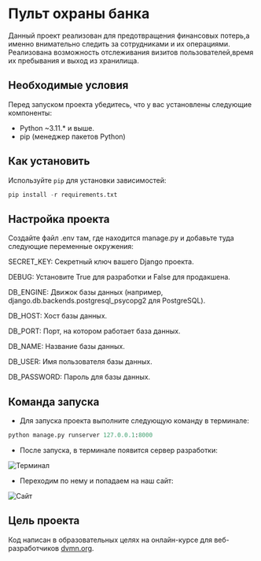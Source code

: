 ﻿# Пульт охраны банка

Данный проект реализован для предотвращения финансовых потерь,а именно внимательно следить за сотрудниками и их операциями.
Реализована возможность отслеживания визитов пользователей,время их пребывания и выход из хранилища.


## Необходимые условия

Перед запуском проекта убедитесь, что у вас установлены следующие компоненты:

- Python ~3.11.* и выше.
- pip (менеджер пакетов Python)

## Как установить

Используйте `pip` для установки зависимостей:
```python
pip install -r requirements.txt
```

## Настройка проекта

Создайте файл .env там, где находится manage.py и добавьте туда следующие переменные окружения:

SECRET_KEY: Секретный ключ вашего Django проекта.

DEBUG: Установите True для разработки и False для продакшена.

DB_ENGINE: Движок базы данных (например, django.db.backends.postgresql_psycopg2 для PostgreSQL).

DB_HOST: Хост базы данных.

DB_PORT: Порт, на котором работает база данных.

DB_NAME: Название базы данных.

DB_USER: Имя пользователя базы данных.

DB_PASSWORD: Пароль для базы данных.



## Команда запуска

- Для запуска проекта выполните следующую команду в терминале:

```python
python manage.py runserver 127.0.0.1:8000
```

- После запуска, в терминале появится сервер разработки:

![Терминал](https://i.postimg.cc/Zq38ck6Q/image.jpg)

- Переходим по нему и попадаем на наш сайт:

![Сайт](https://i.postimg.cc/c4grYRR9/image.jpg)


## Цель проекта

Код написан в образовательных целях на онлайн-курсе для веб-разработчиков [dvmn.org](https://dvmn.org/).
